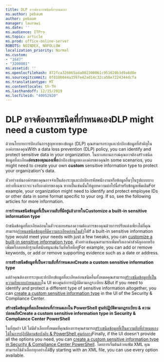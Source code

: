 ```yaml
---
title: DLP อาจต้องการชนิดที่กำหนดเอง
ms.author: pebaum
author: pebaum
manager: laurawi
ms.date: ''
ms.audience: ITPro
ms.topic: article
ms.prod: office-online-server
ROBOTS: NOINDEX, NOFOLLOW
localization_priority: Normal
ms.custom:
- "1647"
- "3200001"
ms.assetid: ''
ms.openlocfilehash: 872fca326065ada002300061c951620b3d9a8d0e
ms.sourcegitcommit: 0f0186044a3597e42ad14c32ca58e7224344dcfa
ms.translationtype: MT
ms.contentlocale: th-TH
ms.lasthandoff: 12/15/2019
ms.locfileid: "40052920"
---
```

# <a name="dlp-might-need-a-custom-type"></a><span data-ttu-id="de55f-102">DLP อาจต้องการชนิดที่กำหนดเอง</span><span class="sxs-lookup"><span data-stu-id="de55f-102">DLP might need a custom type</span></span>

<span data-ttu-id="de55f-103">ด้วยนโยบายการป้องกันการสูญหายของข้อมูล (DLP) คุณสามารถระบุและปกป้องข้อมูลที่สำคัญในองค์กรของคุณ</span><span class="sxs-lookup"><span data-stu-id="de55f-103">With a data loss prevention (DLP) policy, you can identify and protect sensitive data in your organization.</span></span> <span data-ttu-id="de55f-104">ในบางสถานการณ์คุณอาจต้องสร้างชนิดข้อมูลที่ละเอียด**อ่อนของคุณเองเพื่อ**ปกป้องข้อมูลขององค์กรของคุณ</span><span class="sxs-lookup"><span data-stu-id="de55f-104">In some scenarios, you might need to create your own **custom** sensitive information type to protect your organization's data.</span></span>

<span data-ttu-id="de55f-105">ตัวอย่างเช่นองค์กรของคุณอาจจำเป็นต้องระบุและปกป้องรหัสพนักงานหรือข้อมูลอื่นๆในรูปแบบบางอย่างที่เฉพาะเจาะจงกับองค์กรของคุณ หากเป็นเช่นนั้นให้ดูบทความต่อไปนี้สำหรับข้อมูลเพิ่มเติม</span><span class="sxs-lookup"><span data-stu-id="de55f-105">For example, your organization might need to identify and protect employee IDs or other data in some format specific to your org. If so, see the following articles for more information.</span></span>
  
 <span data-ttu-id="de55f-106">**การกำหนดชนิดข้อมูลที่เป็นความลับที่มีอยู่แล้วภายใน**</span><span class="sxs-lookup"><span data-stu-id="de55f-106">**Customize a built-in sensitive information type**</span></span>
  
<span data-ttu-id="de55f-107">ถ้าชนิดข้อมูลที่ละเอียดอ่อนในตัวจะตอบสนองความต้องการของคุณด้วยการปรับแต่งเพียงไม่กี่คุณสามารถ[กำหนดชนิดข้อมูลที่มีความละเอียดอ่อนในตัว](https://docs.microsoft.com/office365/securitycompliance/customize-a-built-in-sensitive-information-type)ได้</span><span class="sxs-lookup"><span data-stu-id="de55f-107">If a built-in sensitive information type would meet your needs with just a few tweaks, you can [customize a built-in sensitive information type](https://docs.microsoft.com/office365/securitycompliance/customize-a-built-in-sensitive-information-type).</span></span> <span data-ttu-id="de55f-108">ตัวอย่างเช่นคุณสามารถเพิ่มหรือเอาคำสำคัญออกหรือเพิ่มหรือลบหลักฐานที่สนับสนุนเช่นวันที่หรือที่อยู่</span><span class="sxs-lookup"><span data-stu-id="de55f-108">For example, you can add or remove keywords, or add or remove supporting evidence such as a date or address.</span></span>
  
 <span data-ttu-id="de55f-109">**การสร้างชนิดข้อมูลที่เป็นความลับที่กำหนดเอง**</span><span class="sxs-lookup"><span data-stu-id="de55f-109">**Create a custom sensitive information type**</span></span>
  
<span data-ttu-id="de55f-110">แต่ถ้าคุณต้องการระบุและปกป้องข้อมูลที่ละเอียดอ่อนชนิดอื่นทั้งหมดคุณสามารถ[สร้างชนิดข้อมูลที่เป็นความลับแบบกำหนดเอง](https://docs.microsoft.com/office365/securitycompliance/create-a-custom-sensitive-information-type)ใน UI ของศูนย์การปฏิบัติตามกฎระเบียบ &</span><span class="sxs-lookup"><span data-stu-id="de55f-110">But if you need to identify and protect a different type of sensitive information altogether, you can [create a custom sensitive information type](https://docs.microsoft.com/office365/securitycompliance/create-a-custom-sensitive-information-type) in the UI of the Security & Compliance Center.</span></span>
  
<span data-ttu-id="de55f-111">**สร้างชนิดข้อมูลที่ละเอียดอ่อนที่กำหนดเองใน PowerShell ศูนย์ปฏิบัติตามกฎระเบียบ & ความปลอดภัย**</span><span class="sxs-lookup"><span data-stu-id="de55f-111">**Create a custom sensitive information type in Security & Compliance Center PowerShell**</span></span>

<span data-ttu-id="de55f-112">ในที่สุดถ้า UI ไม่มีตัวเลือกทั้งหมดที่คุณต้องการคุณสามารถ[สร้างชนิดข้อมูลที่เป็นความลับที่กำหนดเองได้ในการปฏิบัติตามข้อบังคับ & PowerShell ศูนย์กลาง](https://docs.microsoft.com/office365/securitycompliance/create-a-custom-sensitive-information-type-in-scc-powershell)</span><span class="sxs-lookup"><span data-stu-id="de55f-112">Finally, if the UI doesn't provide all the options you need, you can [create a custom sensitive information type in Security & Compliance Center PowerShell](https://docs.microsoft.com/office365/securitycompliance/create-a-custom-sensitive-information-type-in-scc-powershell).</span></span> <span data-ttu-id="de55f-113">โดยการเริ่มต้นด้วยแฟ้ม XML คุณสามารถใช้ตัวเลือกทุกอย่างได้</span><span class="sxs-lookup"><span data-stu-id="de55f-113">By starting with an XML file, you can use every option available.</span></span>
